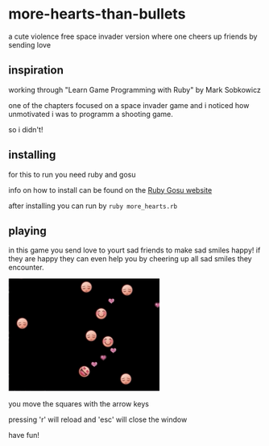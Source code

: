 # more-hearts-than-bullets
a cute violence free space invader version where one cheers up friends by sending love

## inspiration 

working through "Learn Game Programming with Ruby" by Mark Sobkowicz 

one of the chapters focused on a space invader game and i noticed how unmotivated i was to programm a shooting game.

so i didn't!

## installing

for this to run you need ruby and gosu

info on how to install can be found on the [Ruby Gosu website](https://www.libgosu.org/ruby.html)

after installing you can run by ```ruby more_hearts.rb```

## playing


in this game you send love to yourt sad friends to make sad smiles happy! if they are happy they can even help you by cheering up all sad smiles they encounter. 

<img src="./more_hearts_screenshot.png" width="300">

you move the squares with the arrow keys 

pressing 'r' will reload and 'esc' will close the window

have fun!

